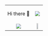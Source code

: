 <table border="0">
    <tr>
        <td align="center" valign="center"><p>Hi there 👋</p></td>
        <td align="center"><img src="https://github-readme-stats-one-bice.vercel.app/api/top-langs/?username=shonyko&layout=compact&langs_count=10&theme=dracula"></td>
    </tr>
    <tr>
        <td align="center"><img src="https://github-readme-stats.vercel.app/api?username=shonyko&show_icons=true&theme=dracula"></td>
        <td align="center"><img width="50%" src="https://media.discordapp.net/attachments/886755206111580210/979826494819934208/pngwing.com_1.png"></td>
    </tr>
</table>

<!--
**shonyko/shonyko** is a ✨ _special_ ✨ repository because its `README.md` (this file) appears on your GitHub profile.

Here are some ideas to get you started:

- 🔭 I’m currently working on ...
- 🌱 I’m currently learning ...
- 👯 I’m looking to collaborate on ...
- 🤔 I’m looking for help with ...
- 💬 Ask me about ...
- 📫 How to reach me: ...
- 😄 Pronouns: ...
- ⚡ Fun fact: ...
-->
